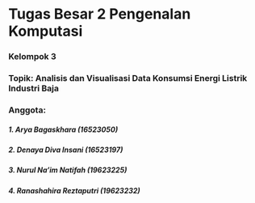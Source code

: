 # Tugas Besar 2 Pengenalan Komputasi 
### Kelompok 3
###  Topik: Analisis dan Visualisasi Data Konsumsi Energi Listrik Industri Baja

### Anggota:
##### 1.	Arya Bagaskhara 		(16523050)
##### 2.	Denaya Diva Insani 		(16523197)
##### 3.	Nurul Na’im Natifah 		(19623225)
##### 4.	Ranashahira Reztaputri 	(19623232)
